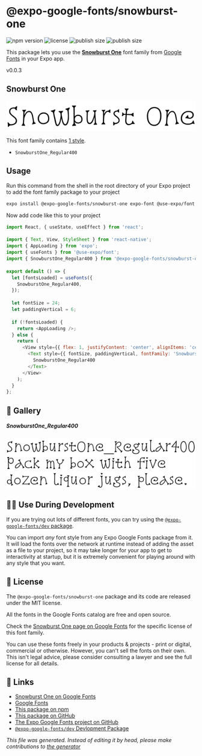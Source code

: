 # @expo-google-fonts/snowburst-one

![npm version](https://flat.badgen.net/npm/v/@expo-google-fonts/snowburst-one)
![license](https://flat.badgen.net/github/license/expo/google-fonts)
![publish size](https://flat.badgen.net/packagephobia/install/@expo-google-fonts/snowburst-one)
![publish size](https://flat.badgen.net/packagephobia/publish/@expo-google-fonts/snowburst-one)

This package lets you use the [**Snowburst One**](https://fonts.google.com/specimen/Snowburst+One) font family from [Google Fonts](https://fonts.google.com/) in your Expo app.

v0.0.3

## Snowburst One

![Snowburst One](./font-family.png)

This font family contains [1 style](#gallery).

- `SnowburstOne_Regular400`

## Usage

Run this command from the shell in the root directory of your Expo project to add the font family package to your project
```sh
expo install @expo-google-fonts/snowburst-one expo-font @use-expo/font
```

Now add code like this to your project
```js
import React, { useState, useEffect } from 'react';

import { Text, View, StyleSheet } from 'react-native';
import { AppLoading } from 'expo';
import { useFonts } from '@use-expo/font';
import { SnowburstOne_Regular400 } from '@expo-google-fonts/snowburst-one';

export default () => {
  let [fontsLoaded] = useFonts({
    SnowburstOne_Regular400,
  });

  let fontSize = 24;
  let paddingVertical = 6;

  if (!fontsLoaded) {
    return <AppLoading />;
  } else {
    return (
      <View style={{ flex: 1, justifyContent: 'center', alignItems: 'center' }}>
        <Text style={{ fontSize, paddingVertical, fontFamily: 'SnowburstOne_Regular400' }}>
          SnowburstOne_Regular400
        </Text>
      </View>
    );
  }
};

```

## 🔡 Gallery

##### SnowburstOne_Regular400
![SnowburstOne_Regular400](./f0b3d75c3024cdb3e14b5006a726dacaa747fd5b1436d7123f63ed83d1d60e28.ttf.png)


## 👩‍💻 Use During Development

If you are trying out lots of different fonts, you can try using the [`@expo-google-fonts/dev` package](https://github.com/expo/google-fonts/tree/master/font-packages/dev#readme).

You can import *any* font style from any Expo Google Fonts package from it. It will load the fonts
over the network at runtime instead of adding the asset as a file to your project, so it may take longer
for your app to get to interactivity at startup, but it is extremely convenient
for playing around with any style that you want.

## 📖 License

The `@expo-google-fonts/snowburst-one` package and its code are released under the MIT license.

All the fonts in the Google Fonts catalog are free and open source.

Check the [Snowburst One page on Google Fonts](https://fonts.google.com/specimen/Snowburst+One) for the specific license of this font family.

You can use these fonts freely in your products & projects - print or digital, commercial or otherwise. However, you can't sell the fonts on their own. This isn't legal advice, please consider consulting a lawyer and see the full license for all details.

## 🔗 Links

- [Snowburst One on Google Fonts](https://fonts.google.com/specimen/Snowburst+One)
- [Google Fonts](https://fonts.google.com/)
- [This package on npm](https://www.npmjs.com/package/@expo-google-fonts/snowburst-one)
- [This package on GitHub](https://github.com/expo/google-fonts/tree/master/font-packages/snowburst-one)
- [The Expo Google Fonts project on GitHub](https://github.com/expo/google-fonts)
- [`@expo-google-fonts/dev` Devlopment Package](https://github.com/expo/google-fonts/tree/master/font-packages/dev)


*This file was generated. Instead of editing it by head, please make contributions to [the generator](https://github.com/expo/google-fonts/tree/master/packages/generator)*
